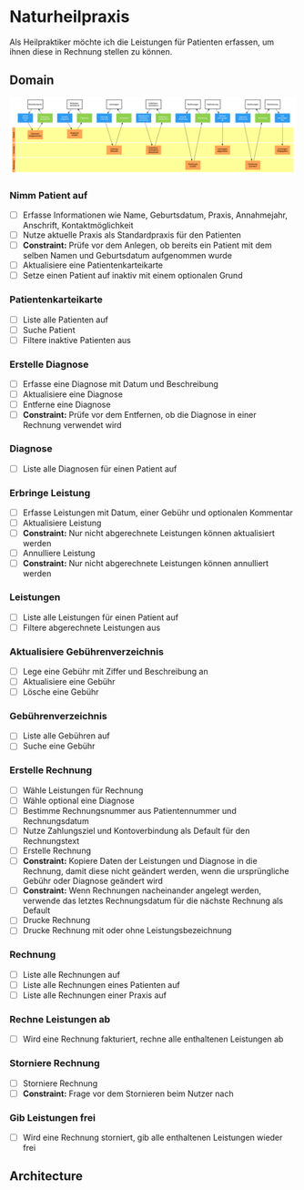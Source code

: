# Naturheilpraxis

Als Heilpraktiker möchte ich die Leistungen für Patienten erfassen, um ihnen
diese in Rechnung stellen zu können.

## Domain

![Domain](domain.png)

### Nimm Patient auf

-   [ ] Erfasse Informationen wie Name, Geburtsdatum, Praxis, Annahmejahr,
        Anschrift, Kontaktmöglichkeit
-   [ ] Nutze aktuelle Praxis als Standardpraxis für den Patienten
-   [ ] **Constraint:** Prüfe vor dem Anlegen, ob bereits ein Patient mit dem
        selben Namen und Geburtsdatum aufgenommen wurde
-   [ ] Aktualisiere eine Patientenkarteikarte
-   [ ] Setze einen Patient auf inaktiv mit einem optionalen Grund

### Patientenkarteikarte

-   [ ] Liste alle Patienten auf
-   [ ] Suche Patient
-   [ ] Filtere inaktive Patienten aus

### Erstelle Diagnose

-   [ ] Erfasse eine Diagnose mit Datum und Beschreibung
-   [ ] Aktualisiere eine Diagnose
-   [ ] Entferne eine Diagnose
-   [ ] **Constraint:** Prüfe vor dem Entfernen, ob die Diagnose in einer
        Rechnung verwendet wird

### Diagnose

-   [ ] Liste alle Diagnosen für einen Patient auf

### Erbringe Leistung

-   [ ] Erfasse Leistungen mit Datum, einer Gebühr und optionalen Kommentar
-   [ ] Aktualisiere Leistung
-   [ ] **Constraint:** Nur nicht abgerechnete Leistungen können aktualisiert
        werden
-   [ ] Annulliere Leistung
-   [ ] **Constraint:** Nur nicht abgerechnete Leistungen können annulliert
        werden

### Leistungen

-   [ ] Liste alle Leistungen für einen Patient auf
-   [ ] Filtere abgerechnete Leistungen aus

### Aktualisiere Gebührenverzeichnis

-   [ ] Lege eine Gebühr mit Ziffer und Beschreibung an
-   [ ] Aktualisiere eine Gebühr
-   [ ] Lösche eine Gebühr

### Gebührenverzeichnis

-   [ ] Liste alle Gebühren auf
-   [ ] Suche eine Gebühr

### Erstelle Rechnung

-   [ ] Wähle Leistungen für Rechnung
-   [ ] Wähle optional eine Diagnose
-   [ ] Bestimme Rechnungsnummer aus Patientennummer und Rechnungsdatum
-   [ ] Nutze Zahlungsziel und Kontoverbindung als Default für den Rechnungstext
-   [ ] Erstelle Rechnung
-   [ ] **Constraint:** Kopiere Daten der Leistungen und Diagnose in die
        Rechnung, damit diese nicht geändert werden, wenn die ursprüngliche
        Gebühr oder Diagnose geändert wird
-   [ ] **Constraint:** Wenn Rechnungen nacheinander angelegt werden, verwende
        das letztes Rechnungsdatum für die nächste Rechnung als Default
-   [ ] Drucke Rechnung
-   [ ] Drucke Rechnung mit oder ohne Leistungsbezeichnung

### Rechnung

-   [ ] Liste alle Rechnungen auf
-   [ ] Liste alle Rechnungen eines Patienten auf
-   [ ] Liste alle Rechnungen einer Praxis auf

### Rechne Leistungen ab

-   [ ] Wird eine Rechnung fakturiert, rechne alle enthaltenen Leistungen ab

### Storniere Rechnung

-   [ ] Storniere Rechnung
-   [ ] **Constraint:** Frage vor dem Stornieren beim Nutzer nach

### Gib Leistungen frei

-   [ ] Wird eine Rechnung storniert, gib alle enthaltenen Leistungen wieder
        frei

## Architecture

